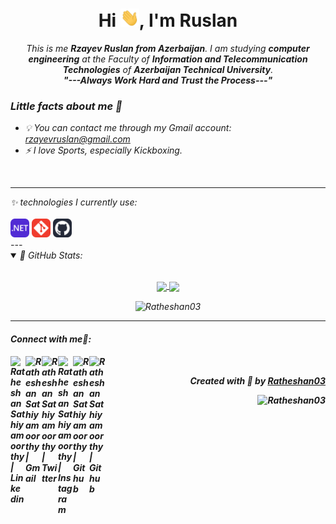 <h1 align="center">Hi <img src="https://raw.githubusercontent.com/ABSphreak/ABSphreak/master/gifs/Hi.gif" width="30px">, I'm Ruslan</h1>

<p align="center">
  <em>
    This is me <b>Rzayev Ruslan from Azerbaijan</b>. I am studying <b>computer engineering</b> at the Faculty of <b>Information and Telecommunication Technologies</b> of <b>Azerbaijan Technical University</b>.
  <br>
  <b><i>"---Always Work Hard and Trust the Process---"</i></b>
</p>

<h3>Little facts about me 🧑</h3>

- 💡 You can contact me through my Gmail account: rzayevruslan@gmail.com
- ⚡ I love Sports, especially Kickboxing.

<br>

---
<summary>
  ✨ technologies I currently use:
</summary>
   <br>
<code><a href="https://colab.research.google.com/" target="_blank"><img height="30" src="https://github.com/tandpfun/skill-icons/blob/main/icons/DotNet.svg"></a></code>
<code><a href="https://colab.research.google.com/" target="_blank"><img height="30" src="https://github.com/tandpfun/skill-icons/blob/main/icons/Git.svg"></a></code>
  <code><a href="https://colab.research.google.com/" target="_blank"><img height="30" src="https://github.com/tandpfun/skill-icons/blob/main/icons/Github-Dark.svg"></a></code>
<br>
---

<details open="">
<summary>
 📔 GitHub Stats:
</summary>
<br>
<p align="center">
  <a href="https://github.com/Ratheshan03">
    <img align="center"  height="175px" src="https://github-readme-stats.vercel.app/api?username=Ratheshan03&show_icons=true&hide_border=true&title_color=94b4a4&amp&icon_color=FFFFFF&amp&text_color=FFFFFF&amp&bg_color=000000&count_private=true&include_all_commits=true"/>
  </a>
  <a href="https://github.com/Ratheshan03">
    <img align="center" height="175px"  src="https://github-readme-stats.vercel.app/api/top-langs/?username=Ratheshan03&text_color=FFFFFF&bg_color=000000&title_color=94b4a4&langs_count=15&layout=compact&hide_border=true" />
  </a>
</p>
  <p align="center"><img align="center" src="https://github-readme-streak-stats.herokuapp.com/?user=Ratheshan03&text_color=FFFFFF&bg_color=000000&title_color=94b4a4&langs_count=15&layout=compact&hide_border=true" alt="Ratheshan03" /></p>
</details>

---

<h4> Connect with me🤝: <h4>
  </hr>
  <a href="https://www.linkedin.com/in/ratheshan-sathiyamoorthy-3aa2891b9/">
   <img align="left" alt=" Ratheshan Sathiyamoorthy | Linkedin" width="24px" src="https://www.vectorlogo.zone/logos/linkedin/linkedin-icon.svg" />
  </a>
  <a href="mailto:lionratheshan@gmail.com">
    <img align="left" alt="Ratheshan Sathiyamoorthy | Gmail" width="26px" src="https://www.vectorlogo.zone/logos/gmail/gmail-icon.svg" />
  </a>
  <a href="https://twitter.com/Ratheshan_03">
    <img align="left" alt="Ratheshan Sathiyamoorthy| Twitter" width="26px" src="https://www.vectorlogo.zone/logos/twitter/twitter-official.svg" />
  </a>
  <a href="https://www.instagram.com/ratheshan_03/">
    <img align="left" alt="Ratheshan Sathiyamoorthy | Instagram" width="24px" src="https://www.vectorlogo.zone/logos/instagram/instagram-icon.svg" />
  </a>
   <a href="https://www.facebook.com/profile.php?id=100003874786181">
    <img align="left" alt="Ratheshan Sathiyamoorthy| Github" width="26px" src="https://www.vectorlogo.zone/logos/facebook/facebook-tile.svg" />
  </a>
   <a href="https://github.com/Ratheshan03">
    <img align="left" alt="Ratheshan Sathiyamoorthy| Github" width="26px" src="https://www.vectorlogo.zone/logos/github/github-tile.svg" />
  </a>
  <br>
  
<p align="right" > Created with 🖤 by <a href="https://github.com/Ratheshan03">Ratheshan03</a></p>
<p align="right" > <img src="https://komarev.com/ghpvc/?username=Ratheshan03&label=Profile%20views&color=0e75b6&style=flat" alt="Ratheshan03" /> </p>
